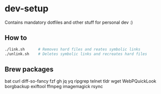# dev-setup

Contains mandatory dotfiles and other stuff for personal dev :)

## How to

```sh
./link.sh      # Removes hard files and reates symbolic links
./unlink.sh    # Deletes symbolic links and recreates hard files
```

## Brew packages

bat curl diff-so-fancy fzf gh jq yq ripgrep telnet tldr wget
WebPQuickLook
borgbackup exiftool ffmpeg imagemagick rsync


